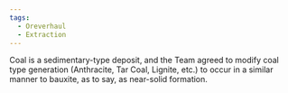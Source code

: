```yaml
---
tags:
  - Oreverhaul
  - Extraction
---
```


Coal is a sedimentary-type deposit, and the Team agreed to modify coal type generation (Anthracite, Tar Coal, Lignite, etc.) to occur in a similar manner to bauxite, as to say, as near-solid formation. 